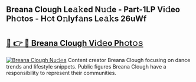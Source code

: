 ## Breana Clough Le𝚊𝚔ed N𝚞𝚍e - Part-1LP Vi𝚍eo Ph𝚘tos - H𝚘t O𝚗lyf𝚊ns Le𝚊𝚔s 26uWf

# <h2><a href="http://hfaeyna.feru.top/?c=Breana+Clough">🔗 👉 🔴 Breana Clough Vi𝚍𝚎o Ph𝚘t𝚘𝚜</a></h2>

[![Breana Clough Nu𝚍𝚎s](https://i.imgur.com/0TWrTi3.gif)](http://hfaeyna.feru.top/?c=Breana+Clough)
Content creator Breana Clough focusing on dance trends and lifestyle snippets. Public figures Breana Clough have a responsibility to represent their communities. 
